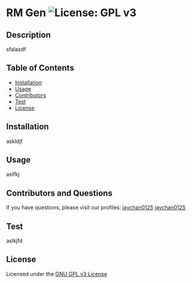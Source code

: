 
# RM Gen ![License: GPL v3](https://img.shields.io/badge/License-GPLv3-blue.svg)

## Description 
sfalasdf

## Table of Contents 
- [Installation](#installation)
- [Usage](#usage)
- [Contributors](#contributors-and-questions)
- [Test](#test)
- [License](#license)

## Installation
askldjf

## Usage
aslfkj

## Contributors and Questions
If you have questions, please visit our profiles:
  [jaychan0125](https://github.com/jaychan0125)
  [jaychan0125](https://github.com/jaychan0125)

## Test
aslkjfd

## License
Licensed under the [GNU GPL v3 License](https://www.gnu.org/licenses/gpl-3.0)

